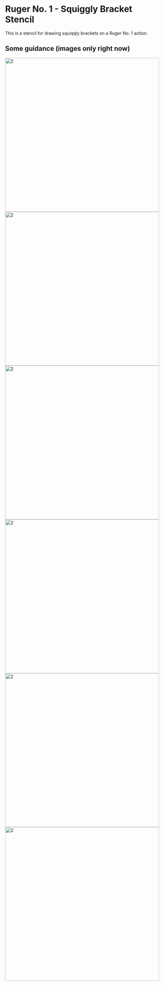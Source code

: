 # Ruger No. 1 - Squiggly Bracket Stencil
This is a stencil for drawing squiqqly brackets on a Ruger No. 1 action.

## Some guidance (images only right now)
<img src="https://user-images.githubusercontent.com/79891400/110045654-3c4fb880-7d08-11eb-82a1-27b007ec4cb8.png" alt="2" width="500px" height="500px">
<img src="https://user-images.githubusercontent.com/79891400/110045634-34901400-7d08-11eb-8b7d-792b80c798c0.png" alt="2" width="500px" height="500px">
<img src="https://user-images.githubusercontent.com/79891400/110045640-36f26e00-7d08-11eb-9eb6-4c0e5690b1ae.png" alt="2" width="500px" height="500px">
<img src="https://user-images.githubusercontent.com/79891400/110045643-38239b00-7d08-11eb-905b-2d46dedabc94.png" alt="2" width="500px" height="500px">
<img src="https://user-images.githubusercontent.com/79891400/110045647-39ed5e80-7d08-11eb-9a46-ef69a7816de8.png" alt="2" width="500px" height="500px">
<img src="https://user-images.githubusercontent.com/79891400/110045650-3b1e8b80-7d08-11eb-8089-905b04fbbde3.png" alt="2" width="500px" height="500px">
